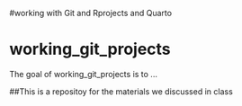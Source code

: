 #working with Git and Rprojects and Quarto
# working_git_projects

<!-- badges: start -->
<!-- badges: end -->

The goal of working_git_projects is to ...

##This is a repositoy for the materials we discussed in class

